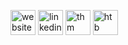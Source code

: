 [<img src='https://www.freepnglogos.com/uploads/logo-website-png/logo-website-website-logo-png-transparent-background-background-15.png' alt='website' height='40'>](https://tsimpliarakis.netlify.app/)  [<img src='https://upload.wikimedia.org/wikipedia/commons/thumb/c/ca/LinkedIn_logo_initials.png/768px-LinkedIn_logo_initials.png' alt='linkedin' height='40'>](https://www.linkedin.com/in/tsimpliarakis/)  [<img src='https://tryhackme.com/img/favicon.png' alt='thm' height='40'>](https://tryhackme.com/p/tsimpliarakis)  [<img src='https://avatars.githubusercontent.com/u/31746234?s=280&v=4' alt='htb' height='40'>](https://app.hackthebox.com/profile/tsimpliarakis)
<!--
**Tsimpliarakis/Tsimpliarakis** is a ✨ _special_ ✨ repository because its `README.md` (this file) appears on your GitHub profile.

Here are some ideas to get you started:

- 🔭 I’m currently working on ...
- 🌱 I’m currently learning ...
- 👯 I’m looking to collaborate on ...
- 🤔 I’m looking for help with ...
- 💬 Ask me about ...
- 📫 How to reach me: ...
- 😄 Pronouns: ...
- ⚡ Fun fact: ...
-->
